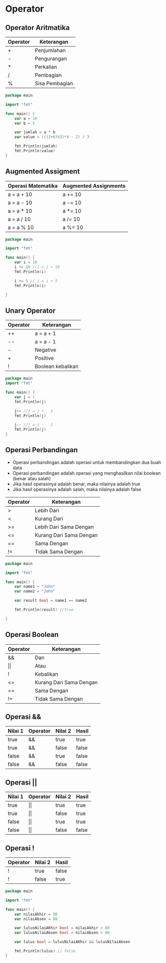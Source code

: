 # Operator

## Operator Aritmatika

| Operator | Keterangan     |
| -------- | -------------- |
| +        | Penjumlahan    |
| -        | Pengurangan    |
| \*       | Perkalian      |
| /        | Pembagian      |
| %        | Sisa Pembagian |

```go
package main

import "fmt"

func main() {
	var a = 10
	var b = 5

	var jumlah = a * b
	var value = (((2+6)%3)*4 - 2) / 3

	fmt.Println(jumlah)
	fmt.Println(value)
}

```

## Augmented Assigment

| Operasi Matematika | Augmented Assignments |
| ------------------ | --------------------- |
| a = a + 10         | a += 10               |
| a = a - 10         | a -= 10               |
| a = a \* 10        | a \*= 10              |
| a = a / 10         | a /= 10               |
| a = a % 10         | a %= 10               |

```go
package main

import "fmt"

func main() {
	var i = 10
	i += 10 //i = i + 10
	fmt.Println(i)

	i += 5 // i = i + 5
	fmt.Println(i)

}
```

## Unary Operator

| Operator | Keterangan        |
| -------- | ----------------- |
| ++       | a = a + 1         |
| --       | a = a - 1         |
| -        | Negative          |
| +        | Positive          |
| !        | Boolean kebalikan |

```go
package main
import "fmt"

func main() {
	var j = 1
	fmt.Println(j)

	j++ //j = j +	1
	fmt.Println(j)

	j-- //j = j -	1
	fmt.Println(j)
}
```

## Operasi Perbandingan

- Operasi perbandingan adalah operasi untuk membandingkan dua buah data
- Operasi perbandingan adalah operasi yang menghasilkan nilai boolean (benar atau salah)
- Jika hasil operasinya adalah benar, maka nilainya adalah true
- Jika hasil operasinya adalah salah, maka nilainya adalah false

| Operator | Keterangan              |
| -------- | ----------------------- |
| >        | Lebih Dari              |
| <        | Kurang Dari             |
| >=       | Lebih Dari Sama Dengan  |
| <=       | Kurang Dari Sama Dengan |
| ==       | Sama Dengan             |
| !=       | Tidak Sama Dengan       |

```go
package main

import "fmt"

func main() {
	var name1 = "John"
	var name2 = "John"

	var result bool = name1 == name2

	fmt.Println(result) //true

}
```

## Operasi Boolean

| Operator 	| Keterangan              	|
|----------	|-------------------------	|
| &&       	| Dan                     	|
| \|\|     	| Atau                    	|
| !        	| Kebalikan               	|
| <=       	| Kurang Dari Sama Dengan 	|
| ==       	| Sama Dengan             	|
| !=       	| Tidak Sama Dengan       	|

## Operasi &&

| Nilai 1 	| Operator 	| Nilai 2 	| Hasil 	|
|---------	|----------	|---------	|-------	|
| true    	| &&       	| true    	| true  	|
| true    	| &&       	| false   	| false 	|
| false   	| &&       	| true    	| false 	|
| false   	| &&       	| false   	| false 	|

## Operasi ||

| Nilai 1 	| Operator 	| Nilai 2 	| Hasil 	|
|---------	|----------	|---------	|-------	|
| true    	| \|\|     	| true    	| true  	|
| true    	| \|\|     	| false   	| true  	|
| false   	| \|\|     	| true    	| true  	|
| false   	| \|\|     	| false   	| false 	|

## Operasi !

| Operator 	| Nilai 2 	| Hasil 	|
|----------	|---------	|-------	|
| !        	| true    	| false 	|
| !        	| false   	| true  	|

```go
package main

import "fmt"

func main() {
	var nilaiAkhir = 90
	var nilaiAbsen = 80

	var lulusNilaiAKhir bool = nilaiAkhir > 80
	var lulusNilaiAbsen bool = nilaiAbsen > 80

	var lulus bool = lulusNilaiAKhir && lulusNilaiAbsen

	fmt.Println(lulus) // false
}
```
